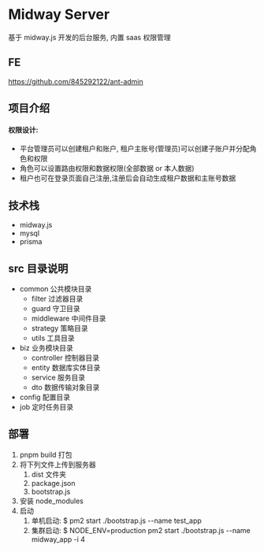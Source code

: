 # Midway Server

基于 midway.js 开发的后台服务, 内置 saas 权限管理

## FE

https://github.com/845292122/ant-admin

## 项目介绍

#### 权限设计:

- 平台管理员可以创建租户和账户, 租户主账号(管理员)可以创建子账户并分配角色和权限
- 角色可以设置路由权限和数据权限(全部数据 or 本人数据)
- 租户也可在登录页面自己注册,注册后会自动生成租户数据和主账号数据

## 技术栈

- midway.js
- mysql
- prisma

## src 目录说明

- common 公共模块目录
  - filter 过滤器目录
  - guard 守卫目录
  - middleware 中间件目录
  - strategy 策略目录
  - utils 工具目录
- biz 业务模块目录
  - controller 控制器目录
  - entity 数据库实体目录
  - service 服务目录
  - dto 数据传输对象目录
- config 配置目录
- job 定时任务目录

## 部署

1. pnpm build 打包
2. 将下列文件上传到服务器
   1. dist 文件夹
   2. package.json
   3. bootstrap.js
3. 安装 node_modules
4. 启动
   1. 单机启动: $ pm2 start ./bootstrap.js --name test_app
   2. 集群启动: $ NODE_ENV=production pm2 start ./bootstrap.js --name midway_app -i 4
